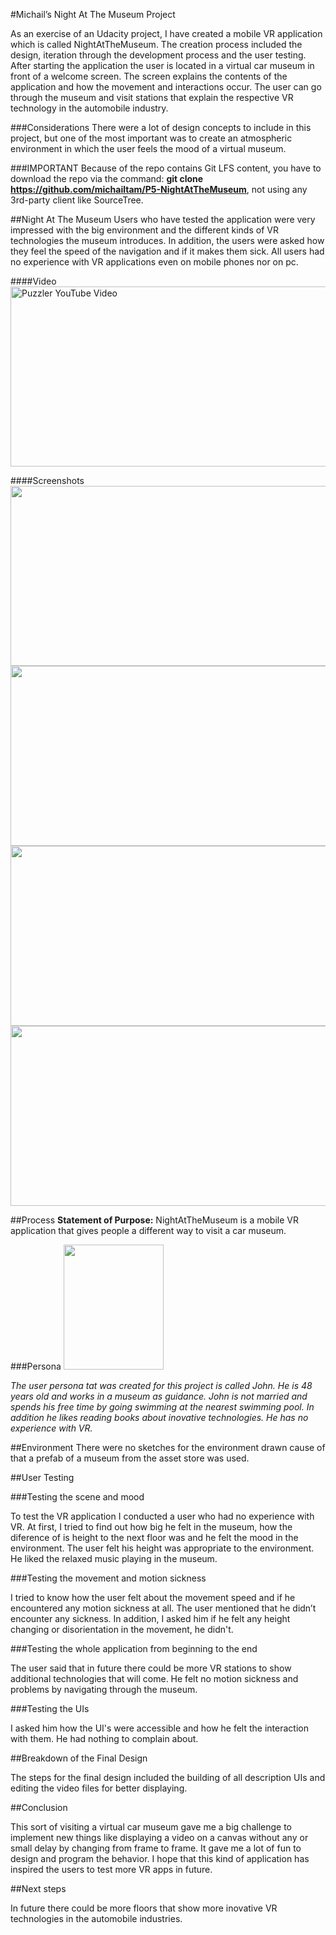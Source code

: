 #Michail’s Night At The Museum Project

As an exercise of an Udacity project, I have created a mobile VR application which is called NightAtTheMuseum. 
The creation process included the design, iteration through the development process and the user testing. After 
starting the application the user is located in a virtual car museum in front of a welcome screen. The screen 
explains the contents of the application and how the movement and interactions occur. The user can go through 
the museum and visit stations that explain the respective VR technology in the automobile industry.

###Considerations
There were a lot of design concepts to include in this project, but one of the most important was to create an 
atmospheric environment in which the user feels the mood of a virtual museum.

###IMPORTANT
Because of the repo contains Git LFS content, you have to download the repo via the command:
**git clone https://github.com/michailtam/P5-NightAtTheMuseum**, not using any 3rd-party client like
SourceTree.

##Night At The Museum
Users who have tested the application were very impressed with the big environment and the different kinds of VR 
technologies the museum introduces. In addition, the users were asked how they feel the speed of the navigation 
and if it makes them sick. All users had no experience with VR applications even on mobile phones nor on pc. 


####Video
<a href="http://www.youtube.com/watch?feature=player_embedded&v=ISHZB7u5ees
" target="_blank"><img src="https://raw.githubusercontent.com/michailtam/P5-NightAtTheMuseum/master/_README/video_preview.JPG" alt="Puzzler YouTube Video" width="560" height="288" border="0" /></a>

####Screenshots
<img src="https://raw.githubusercontent.com/michailtam/P5-NightAtTheMuseum/master/_README/screenshot02.JPG" width="600" height="288">
<img src="https://raw.githubusercontent.com/michailtam/P5-NightAtTheMuseum/master/_README/screenshot03.JPG" width="600" height="288">
<img src="https://raw.githubusercontent.com/michailtam/P5-NightAtTheMuseum/master/_README/screenshot01.JPG" width="600" height="288">
<img src="https://raw.githubusercontent.com/michailtam/P5-NightAtTheMuseum/master/_README/screenshot04.JPG" width="600" height="288">

##Process
**Statement of Purpose:** NightAtTheMuseum is a mobile VR application that gives people a different way to visit 
a car museum.

###Persona
<img src="https://raw.githubusercontent.com/michailtam/P5-NightAtTheMuseum/master/_README/persona.gif" width="160" height="200">

*The user persona tat was created for this project is called John. He is 48 years old and works in a museum as guidance. 
John is not married and spends his free time by going swimming at the nearest swimming pool. In addition he likes reading 
books about inovative technologies. He has no experience with VR.*

##Environment
There were no sketches for the environment drawn cause of that a prefab of a museum from the asset store was used.

##User Testing

###Testing the scene and mood

To test the VR application I conducted a user who had no experience with VR. At first, I tried to find out how big he felt in 
the museum, how the diference of is height to the next floor was and he felt the mood in the environment. The user felt his 
height was appropriate to the environment. He liked the relaxed music playing in the museum.

###Testing the movement and motion sickness    

I tried to know how the user felt about the movement speed and if he encountered any motion sickness at all. The user mentioned 
that he didn’t encounter any sickness. In addition, I asked him if he felt any height changing or disorientation in the movement,
he didn't.


###Testing the whole application from beginning to the end

The user said that in future there could be more VR stations to show additional technologies that will come. He felt no motion
sickness and problems by navigating through the museum.


###Testing the UIs

I asked him how the UI's were accessible and how he felt the interaction with them. He had nothing to complain about. 

##Breakdown of the Final Design

The steps for the final design included the building of all description UIs and editing the video files for better displaying.

##Conclusion

This sort of visiting a virtual car museum gave me a big challenge to implement new things like displaying a video on a canvas
without any or small delay by changing from frame to frame. It gave me a lot of fun to design and program the behavior.
I hope that this kind of application has inspired the users to test more VR apps in future.

##Next steps

In future there could be more floors that show more inovative VR technologies in the automobile industries.









